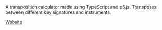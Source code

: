 A transposition calculator made using TypeScript and p5.js.
Transposes between different key signatures and instruments.

[Website](https://bunnypower4444.github.io/Transposer/)
